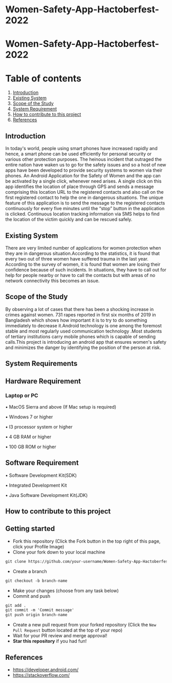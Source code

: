 # Women-Safety-App-Hactoberfest-2022
# Women-Safety-App-Hactoberfest-2022


# Table of contents
1. [Introduction ](#kt0)
2. [Existing System](#kt1)
3. [Scope of the Study](#kt2)
4. [System Requirement ](#kt3)
5. [How to contribute to this project ](#kt4)
6. [References](#kt5)

<div id='kt0'>

## Introduction 
In today's world, people using smart phones have increased rapidly and hence, a smart phone can be used efficiently for personal security or various other protection purposes. The heinous incident that outraged the entire nation have waken us to go for the safety issues and so a host of new apps have been developed to provide security systems to women via their phones. An Android Application for the Safety of Women and the app can be activated by a single click, whenever need arises. A single click on this app identifies the location of place through GPS and sends a message comprising this location URL to the registered contacts and also call on the first registered contact to help the one in dangerous situations. The unique feature of this application is to send the message to the registered contacts continuously for every five minutes until the “stop” button in the application is clicked. Continuous location tracking information via SMS helps to find the location of the victim quickly and can be rescued safely.

<div id='kt1'>

## Existing System
  
There are very limited number of applications for women protection when they are in dangerous situation.According to the statistics, it is found that every two out of three women have suffered trauma in the last year. According to the survey of women, it is found that women are losing their confidence because of such incidents. In situations, they have to call out for help for people nearby or have to call the contacts but with areas of no network connectivity this becomes an issue.

<div id='kt2'>

## Scope of the Study

By observing a lot  of cases that there has been a shocking increase in crimes against women. 731 rapes reported in first six months of 2019 in Bangladesh which shows how important it is to try to do something immediately to decrease it.Android technology  is one  among the foremost stable and most regularly used communication technology .Most students of tertiary institutions carry mobile phones which is capable of sending calls.This project is introducing an android app that ensures women's safety and minimizes the danger by identifying the position of the person at risk.
 
<div id='kt3'>

## System Requirements 

##	Hardware Requirement

###	Laptop or PC

•	MacOS Sierra and above (If Mac setup is required)

•	Windows 7 or higher

•	I3 processor system or higher

•	4 GB RAM or higher

•	100 GB ROM or higher

##	Software Requirement

•	Software Development Kit(SDK)

• Integrated Development Kit

• Java Software Development Kit(JDK)

<div id='kt4'>

## How to contribute to this project 

## Getting started
* Fork this repository (Click the Fork button in the top right of this page, click your Profile Image)
* Clone your fork down to your local machine

```markdown
git clone https://github.com/your-username/Women-Safety-App-Hactoberfest-2022.git
```

* Create a branch

```markdown
git checkout -b branch-name
```

* Make your changes (choose from any task below)
* Commit and push

```markdown
git add .
git commit -m 'Commit message'
git push origin branch-name
```

* Create a new pull request from your forked repository (Click the `New Pull Request` button located at the top of your repo)
* Wait for your PR review and merge approval!
* __Star this repository__ if you had fun!

<div id='kt5'>

## References

-	https://developer.android.com/
-	https://stackoverflow.com/
